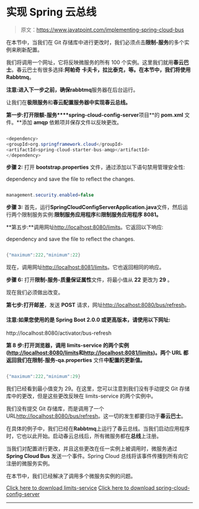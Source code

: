 # 实现 Spring 云总线

> 原文：<https://www.javatpoint.com/implementing-spring-cloud-bus>

在本节中，当我们在 Git 存储库中进行更改时，我们必须点击**限制-服务**的多个实例来刷新配置。

我们将调用一个网址，它将反映微服务的所有 100 个实例。这里我们就用**春云巴士**。春云巴士有很多选择:**阿帕奇** **卡夫卡，拉比泰克，**等。在本节中，我们将使用**Rabbtmq**。

**注意:**进入下一步之前，确保**rabbtmq**服务器在后台运行。

让我们在**极限服务**和**春云配置服务器中实现春云总线。**

**第一步:**打开**限额-服务****spring-cloud-config-server**项目**的 **pom.xml** 文件。**添加 **amqp** 依赖项并保存文件以反映更改。

```java

<dependency>
<groupId>org.springframework.cloud</groupId>
<artifactId>spring-cloud-starter-bus-amqp</artifactId>
</dependency>

```

**步骤 2:** 打开 **bootstrap.properties** 文件，通过添加以下语句禁用管理安全性:

dependency and save the file to reflect the changes.

```java

management.security.enabled=false

```

**步骤 3:** 首先，运行**SpringCloudConfigServerApplication.java**文件，然后运行两个限制服务实例:**限制服务应用程序**和**限制服务应用程序 8081。**

**第五步:**调用网址[http://localhost:8080/limits](http://localhost:8080/limits)。它返回以下响应:

dependency and save the file to reflect the changes.

```java

{"maximum":222,"minimum":22}

```

现在，调用网址[http://localhost:8081/limits](http://localhost:8081/limits)。它也返回相同的响应。

**步骤 6:** 打开**限制-服务-质量保证属性**文件，将最小值从 **22** 更改为 **29** 。

现在我们必须做出改变。

**第七步:**打开**邮差**，发送 **POST** 请求，网址[http://localhost:8080/bus/refresh](http://localhost:8080/bus/refresh)。

#### 注意:如果您使用的是 Spring Boot 2.0.0 或更高版本，请使用以下网址:
http://localhost:8080/activator/bus-refresh

**第 8 步:**打开浏览器，调用 limits-service 的两个实例([http://localhost:8080/limits](http://localhost:8080/limits)和[http://localhost:8081/limits](http://localhost:8081/limits))。两个 URL 都返回我们在**限制-服务-qa.properties** 文件**中配置的更新值。**

```java

{"maximum":222,"minimum":29}

```

我们已经看到最小值变为 29。在这里，您可以注意到我们没有手动提交 Git 存储库中的更改，但是这些更改反映在 limits-service 的两个实例中。

我们没有提交 Git 存储库，而是调用了一个 URL[http://localhost:8080/bus/refresh](http://localhost:8080/bus/refresh)。这一切的发生都要归功于**春云巴士**。

在具体的例子中，我们已经在**Rabbtmq**上运行了春云总线。当我们启动应用程序时，它也以此开始。启动春云总线后，所有微服务都在**总线**上注册。

当我们对配置进行更改，并且这些更改在任一实例上被调用时，微服务通过 **Spring Cloud Bus** 发送一个事件。Spring Cloud 总线将该事件传播到所有向它注册的微服务实例。

在本节中，我们已经解决了调用多个微服务实例的问题。

[Click here to download limits-service](https://static.javatpoint.com/tutorial/microservices/download/cloud/limits-service.zip)
[Click here to download spring-cloud-config-server](https://static.javatpoint.com/tutorial/microservices/download/cloud/spring-cloud-config-server.zip)

* * *